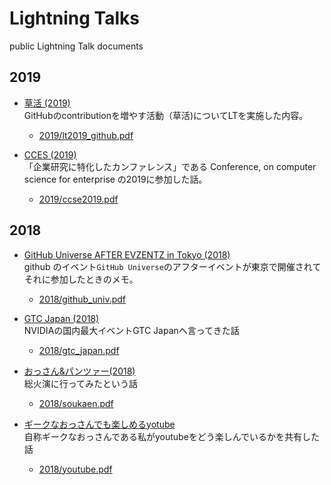 # Lightning Talks
public Lightning Talk documents

## 2019
* [草活 (2019)](2019/lt2019_github.pdf)  
GitHubのcontributionを増やす活動（草活)についてLTを実施した内容。
  * [2019/lt2019_github.pdf](2019/lt2019_github.pdf)

* [CCES (2019)](2019/ccse2019.pdf)  
「企業研究に特化したカンファレンス」である Conference, on computer science for enterprise の2019に参加した話。 
  *  [2019/ccse2019.pdf](2019/ccse2019.pdf)

## 2018
* [GitHub Universe AFTER EVZENTZ in Tokyo (2018)](2018/github_univ.pdf)  
github のイベント`GitHub Universe`のアフターイベントが東京で開催されてそれに参加したときのメモ。
  * [2018/github_univ.pdf](2018/github_univ.pdf)

* [GTC Japan (2018)](2018/gtc_japan.pdf)  
NVIDIAの国内最大イベントGTC Japanへ言ってきた話 
  * [2018/gtc_japan.pdf](2018/gtc_japan.pdf)

* [おっさん&パンツァー(2018)](2018/soukaen.pdf)  
総火演に行ってみたという話
  * [2018/soukaen.pdf](2018/soukaen.pdf)

* [ギークなおっさんでも楽しめるyotube](2018/youtube.pdf)   
自称ギークなおっさんである私がyoutubeをどう楽しんでいるかを共有した話  
  * [2018/youtube.pdf](2018/youtube.pdf)
